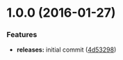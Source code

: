 <a name="1.0.0"></a>
# 1.0.0 (2016-01-27)


### Features

* **releases:** initial commit ([4d53298](https://github.com/hypeJunction/Elgg-menus_entity/commit/4d53298))



